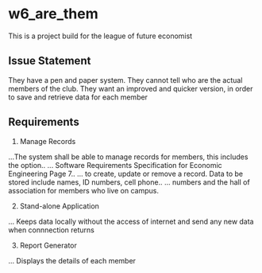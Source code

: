 # w6_are_them

This is a project build for the league of future economist

## Issue Statement

They have a pen and paper system. They cannot tell who are the actual members of the club. They want an
improved and quicker version, in order to save and retrieve data for each member

## Requirements

1. Manage Records 

...The system shall be able to manage records for members, this includes the option.. 
... Software Requirements Specification for Economic Engineering Page 7..
... to create, update or remove a record. Data to be stored include names, ID numbers, cell phone..
... numbers and the hall of association for members who live on campus.

2. Stand-alone Application 

... Keeps data locally without the access of internet and send any new data when connnection returns 

3. Report Generator

... Displays the details of each member
